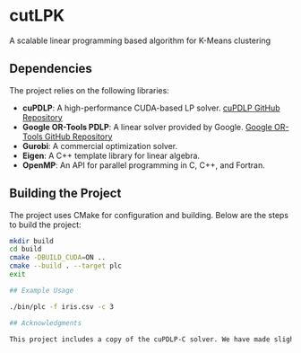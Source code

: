 # cutLPK
A scalable linear programming based algorithm for K-Means clustering

## Dependencies

The project relies on the following libraries:

- **cuPDLP**: A high-performance CUDA-based LP solver. [cuPDLP GitHub Repository](https://github.com/COPT-Public/cuPDLP-C)
- **Google OR-Tools PDLP**: A linear solver provided by Google. [Google OR-Tools GitHub Repository](https://github.com/google/or-tools)
- **Gurobi**: A commercial optimization solver.
- **Eigen**: A C++ template library for linear algebra.
- **OpenMP**: An API for parallel programming in C, C++, and Fortran.

## Building the Project

The project uses CMake for configuration and building. Below are the steps to build the project:

   ```bash
   mkdir build
   cd build
   cmake -DBUILD_CUDA=ON ..
   cmake --build . --target plc
   exit

## Example Usage

./bin/plc -f iris.csv -c 3

## Acknowledgments

This project includes a copy of the cuPDLP-C solver. We have made slight modifications to the termination check to accommodate early termination when solving linear programming problems within our algorithm framework. As a result, the cuPDLP-C solver is compiled together with the project to ensure these changes are incorporated.
